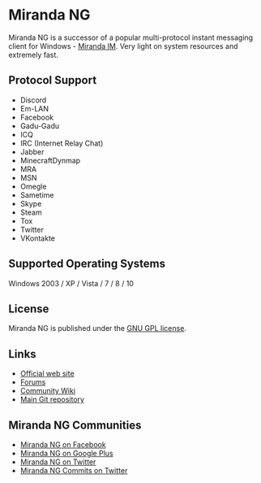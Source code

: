 # Miranda NG #

Miranda NG is a successor of a popular multi-protocol instant messaging client
for Windows - [Miranda IM][1]. Very light on system resources and extremely
fast.

## Protocol Support ##

- Discord
- Em-LAN
- Facebook
- Gadu-Gadu
- ICQ
- IRC (Internet Relay Chat)
- Jabber
- MinecraftDynmap
- MRA
- MSN
- Omegle
- Sametime
- Skype
- Steam
- Tox
- Twitter
- VKontakte

## Supported Operating Systems ##

Windows 2003 / XP / Vista / 7 / 8 / 10


## License ##

Miranda NG is published under the [GNU GPL license][2].


## Links ##

- [Official web site](https://miranda-ng.org/)
- [Forums](https://forum.miranda-ng.org/)
- [Community Wiki](https://wiki.miranda-ng.org/)
- [Main Git repository](https://github.com/miranda-ng/miranda-ng)


## Miranda NG Communities ##

- [Miranda NG on Facebook](https://www.facebook.com/miranda.newgen)
- [Miranda NG on Google Plus](https://plus.google.com/u/0/112395897441053008352/)
- [Miranda NG on Twitter](https://twitter.com/MirandaNewgen)
- [Miranda NG Commits on Twitter](https://twitter.com/MirandaNGcommit)

[1]: https://sourceforge.net/projects/miranda/
[2]: https://www.gnu.org/licenses/gpl-2.0.html

